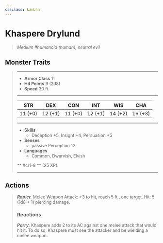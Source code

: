 ```yaml
---
cssclass: kanban
---
```


# Khaspere Drylund
>*Medium #humanoid (human), neutral evil*
## Monster Traits
>___
>- **Armor Class** 11
>- **Hit Points** 9 (2d8)
>- **Speed** 30 ft.
>___
>|STR|DEX|CON|INT|WIS|CHA|
>|:---:|:---:|:---:|:---:|:---:|:---:|
>|11 (+0)|12 (+1)|11 (+0)|12 (+1)|14 (+2)|16 (+3)|
>___
>- **Skills**
>	 - Deception +5, Insight +4, Persuasion +5
>- **Senses**
>	 - passive Perception 12
>- **Languages**
>	 - Common, Dwarvish, Elvish
>
> ** #cr1-8 ** (25 XP)
>___
## Actions
>***Rapier.*** Melee Weapon Attack: +3 to hit, reach 5 ft., one target. Hit: 5 (1d8 + 1) piercing damage.  
>
>### Reactions
>***Parry.*** Khaspere adds 2 to its AC against one melee attack that would hit it. To do so, Khaspere must see the attacker and be wielding a melee weapon.